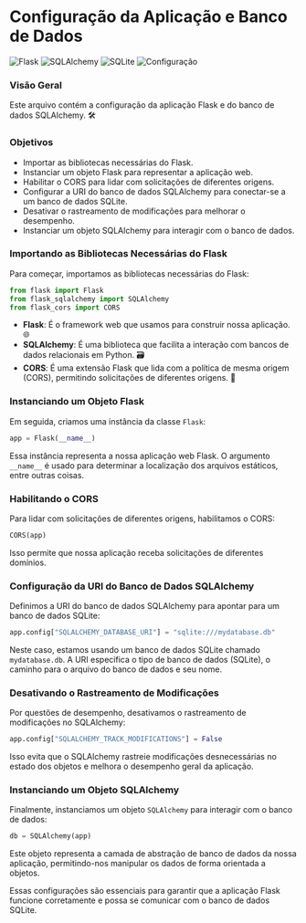 # Configuração da Aplicação e Banco de Dados
![Flask](https://img.shields.io/badge/Flask-API-blue.svg) ![SQLAlchemy](https://img.shields.io/badge/SQLAlchemy-ORM-green.svg) ![SQLite](https://img.shields.io/badge/SQLite-Banco%20de%20Dados-blue.svg) ![Configuração](https://img.shields.io/badge/Configura%C3%A7%C3%A3o-yellow.svg)

### Visão Geral

Este arquivo contém a configuração da aplicação Flask e do banco de dados SQLAlchemy. 🛠️

### Objetivos

- Importar as bibliotecas necessárias do Flask.
- Instanciar um objeto Flask para representar a aplicação web.
- Habilitar o CORS para lidar com solicitações de diferentes origens.
- Configurar a URI do banco de dados SQLAlchemy para conectar-se a um banco de dados SQLite.
- Desativar o rastreamento de modificações para melhorar o desempenho.
- Instanciar um objeto SQLAlchemy para interagir com o banco de dados.

### Importando as Bibliotecas Necessárias do Flask

Para começar, importamos as bibliotecas necessárias do Flask:

```python
from flask import Flask
from flask_sqlalchemy import SQLAlchemy
from flask_cors import CORS
```

- **Flask**: É o framework web que usamos para construir nossa aplicação. 🌐
- **SQLAlchemy**: É uma biblioteca que facilita a interação com bancos de dados relacionais em Python. 🗃️
- **CORS**: É uma extensão Flask que lida com a política de mesma origem (CORS), permitindo solicitações de diferentes origens. 🔄

### Instanciando um Objeto Flask

Em seguida, criamos uma instância da classe `Flask`:

```python
app = Flask(__name__)
```

Essa instância representa a nossa aplicação web Flask. O argumento `__name__` é usado para determinar a localização dos arquivos estáticos, entre outras coisas.

### Habilitando o CORS

Para lidar com solicitações de diferentes origens, habilitamos o CORS:

```python
CORS(app)
```

Isso permite que nossa aplicação receba solicitações de diferentes domínios.

### Configuração da URI do Banco de Dados SQLAlchemy

Definimos a URI do banco de dados SQLAlchemy para apontar para um banco de dados SQLite:

```python
app.config["SQLALCHEMY_DATABASE_URI"] = "sqlite:///mydatabase.db"
```

Neste caso, estamos usando um banco de dados SQLite chamado `mydatabase.db`. A URI especifica o tipo de banco de dados (SQLite), o caminho para o arquivo do banco de dados e seu nome.

### Desativando o Rastreamento de Modificações

Por questões de desempenho, desativamos o rastreamento de modificações no SQLAlchemy:

```python
app.config["SQLALCHEMY_TRACK_MODIFICATIONS"] = False
```

Isso evita que o SQLAlchemy rastreie modificações desnecessárias no estado dos objetos e melhora o desempenho geral da aplicação.

### Instanciando um Objeto SQLAlchemy

Finalmente, instanciamos um objeto `SQLAlchemy` para interagir com o banco de dados:

```python
db = SQLAlchemy(app)
```

Este objeto representa a camada de abstração de banco de dados da nossa aplicação, permitindo-nos manipular os dados de forma orientada a objetos.

Essas configurações são essenciais para garantir que a aplicação Flask funcione corretamente e possa se comunicar com o banco de dados SQLite.